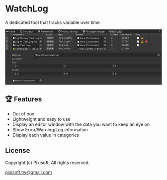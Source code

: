 # WatchLog

A dedicated tool that tracks variable over time.

<p align="center">
  <img src="./etc/demo.png"/>
</p>

## :trophy: Features

* Out of box
* Lightweight and easy to use
* Display an editor window with the data you want to keep an eye on
* Show Error/Warning/Log information
* Display each value in categories

## License

Copyright (c) Pixisoft. All rights reserved.

pixisoft.tw@gmail.com
